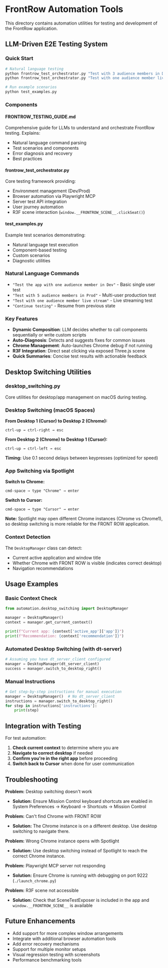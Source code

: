 # FrontRow Automation Tools

This directory contains automation utilities for testing and development of the FrontRow application.

## LLM-Driven E2E Testing System

### Quick Start
```bash
# Natural language testing
python frontrow_test_orchestrator.py "Test with 3 audience members in Dev"
python frontrow_test_orchestrator.py "Test with one audience member live stream"

# Run example scenarios
python test_examples.py
```

### Components

#### FRONTROW_TESTING_GUIDE.md
Comprehensive guide for LLMs to understand and orchestrate FrontRow testing. Explains:
- Natural language command parsing
- Test scenarios and components
- Error diagnosis and recovery
- Best practices

#### frontrow_test_orchestrator.py
Core testing framework providing:
- Environment management (Dev/Prod)
- Browser automation via Playwright MCP
- Server test API integration
- User journey automation
- R3F scene interaction (`window.__FRONTROW_SCENE__.clickSeat()`)

#### test_examples.py
Example test scenarios demonstrating:
- Natural language test execution
- Component-based testing
- Custom scenarios
- Diagnostic utilities

### Natural Language Commands
- `"Test the app with one audience member in Dev"` - Basic single user test
- `"Test with 5 audience members in Prod"` - Multi-user production test
- `"Test with one audience member live stream"` - Live streaming test
- `"Continue testing"` - Resume from previous state

### Key Features
- **Dynamic Composition**: LLM decides whether to call components sequentially or write custom scripts
- **Auto-Diagnosis**: Detects and suggests fixes for common issues
- **Chrome Management**: Auto-launches Chrome debug if not running
- **R3F Integration**: Direct seat clicking via exposed Three.js scene
- **Quick Summaries**: Concise test results with actionable feedback

## Desktop Switching Utilities

### desktop_switching.py
Core utilities for desktop/app management on macOS during testing.

### Desktop Switching (macOS Spaces)

**From Desktop 1 (Cursor) to Desktop 2 (Chrome):**
```
ctrl-up → ctrl-right → esc
```

**From Desktop 2 (Chrome) to Desktop 1 (Cursor):**  
```
ctrl-up → ctrl-left → esc
```

**Timing:** Use 0.1 second delays between keypresses (optimized for speed)

### App Switching via Spotlight

**Switch to Chrome:**
```
cmd-space → type "Chrome" → enter
```

**Switch to Cursor:**
```
cmd-space → type "Cursor" → enter  
```

**Note:** Spotlight may open different Chrome instances (Chrome vs Chrome1), so desktop switching is more reliable for the FRONT ROW application.

### Context Detection

The `DesktopManager` class can detect:
- Current active application and window title
- Whether Chrome with FRONT ROW is visible (indicates correct desktop)
- Navigation recommendations

## Usage Examples

### Basic Context Check
```python
from automation.desktop_switching import DesktopManager

manager = DesktopManager()
context = manager.get_current_context()

print(f"Current app: {context['active_app']['app']}")
print(f"Recommendation: {context['recommendation']}")
```

### Automated Desktop Switching (with dt-server)
```python
# Assuming you have dt_server_client configured
manager = DesktopManager(dt_server_client)
success = manager.switch_to_desktop_right()
```

### Manual Instructions
```python
# Get step-by-step instructions for manual execution
manager = DesktopManager()  # No dt_server_client
instructions = manager.switch_to_desktop_right()
for step in instructions['instructions']:
    print(step)
```

## Integration with Testing

For test automation:

1. **Check current context** to determine where you are
2. **Navigate to correct desktop** if needed  
3. **Confirm you're in the right app** before proceeding
4. **Switch back to Cursor** when done for user communication

## Troubleshooting

**Problem:** Desktop switching doesn't work
- **Solution:** Ensure Mission Control keyboard shortcuts are enabled in System Preferences → Keyboard → Shortcuts → Mission Control

**Problem:** Can't find Chrome with FRONT ROW
- **Solution:** The Chrome instance is on a different desktop. Use desktop switching to navigate there.

**Problem:** Wrong Chrome instance opens with Spotlight
- **Solution:** Use desktop switching instead of Spotlight to reach the correct Chrome instance.

**Problem:** Playwright MCP server not responding
- **Solution:** Ensure Chrome is running with debugging on port 9222 (`./launch_chrome.py`)

**Problem:** R3F scene not accessible
- **Solution:** Check that SceneTestExposer is included in the app and `window.__FRONTROW_SCENE__` is available

## Future Enhancements

- Add support for more complex window arrangements
- Integrate with additional browser automation tools
- Add error recovery mechanisms
- Support for multiple monitor setups
- Visual regression testing with screenshots
- Performance benchmarking tools